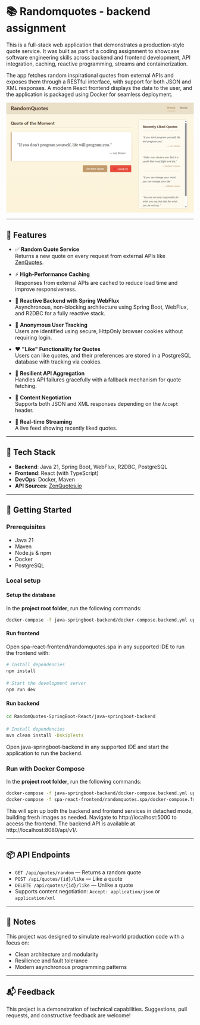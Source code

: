 # 📚 Randomquotes - backend assignment

This is a full-stack web application that demonstrates a production-style quote service. It was built as part of a coding assignment to showcase software engineering skills across backend and frontend development, API integration, caching, reactive programming, streams and containerization.

The app fetches random inspirational quotes from external APIs and exposes them through a RESTful interface, with support for both JSON and XML responses. A modern React frontend displays the data to the user, and the application is packaged using Docker for seamless deployment.

![RandomQuote](./assets/notsorandomquote2.png)

---

## 🌟 Features

- ✅ **Random Quote Service**  
  Returns a new quote on every request from external APIs like [ZenQuotes](https://zenquotes.io/).

- ⚡ **High-Performance Caching**  
  Responses from external APIs are cached to reduce load time and improve responsiveness.

- 🔁 **Reactive Backend with Spring WebFlux**  
  Asynchronous, non-blocking architecture using Spring Boot, WebFlux, and R2DBC for a fully reactive stack.

- 🍪 **Anonymous User Tracking**  
  Users are identified using secure, HttpOnly browser cookies without requiring login.

- ❤️ **"Like" Functionality for Quotes**  
  Users can like quotes, and their preferences are stored in a PostgreSQL database with tracking via cookies.

- 🧩 **Resilient API Aggregation**  
  Handles API failures gracefully with a fallback mechanism for quote fetching.

- 🧪 **Content Negotiation**  
  Supports both JSON and XML responses depending on the `Accept` header.

- 🔄 **Real-time Streaming**  
  A live feed showing recently liked quotes.

---

## 🧰 Tech Stack

- **Backend**: Java 21, Spring Boot, WebFlux, R2DBC, PostgreSQL
- **Frontend**: React (with TypeScript)
- **DevOps**: Docker, Maven
- **API Sources**: [ZenQuotes.io](https://zenquotes.io/)

---

## 🚀 Getting Started

### Prerequisites

- Java 21
- Maven
- Node.js & npm
- Docker
- PostgreSQL

### Local setup

#### Setup the database

In the **project root folder**, run the following commands:

```bash
docker-compose -f java-springboot-backend/docker-compose.backend.yml up -d --build db flyway
```

#### Run frontend

Open spa-react-frontend/randomquotes.spa in any supported IDE to run the frontend with:

```bash
# Install dependencies
npm install

# Start the development server
npm run dev
```

#### Run backend

```bash
cd RandomQuotes-SpringBoot-React/java-springboot-backend

# Install dependencies
mvn clean install -DskipTests
```

Open java-springboot-backend in any supported IDE and start the application to run the backend.

### Run with Docker Compose

In the **project root folder**, run the following commands:

```bash
docker-compose -f java-springboot-backend/docker-compose.backend.yml up -d --build
docker-compose -f spa-react-frontend/randomquotes.spa/docker-compose.frontend.yml up -d --build
```

This will spin up both the backend and frontend services in detached mode, building fresh images as needed.
Navigate to http://localhost:5000 to access the frontend.
The backend API is available at http://localhost:8080/api/v1/.

---

## 📦 API Endpoints

- `GET /api/quotes/random` — Returns a random quote
- `POST /api/quotes/{id}/like` — Like a quote
- `DELETE /api/quotes/{id}/like` — Unlike a quote
- Supports content negotiation: `Accept: application/json` or `application/xml`

---

## 📝 Notes

This project was designed to simulate real-world production code with a focus on:

- Clean architecture and modularity
- Resilience and fault tolerance
- Modern asynchronous programming patterns

---

## 📬 Feedback

This project is a demonstration of technical capabilities. Suggestions, pull requests, and constructive feedback are welcome!
